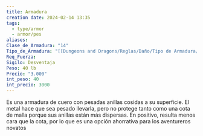 ```yaml
---
title: Armadura
creation date: 2024-02-14 13:35
tags:
  - type/armor
  - armor/pes
aliases: 
Clase_de_Armadura: "14"
Tipo_de_Armadura: "[[Dungeons and Dragons/Reglas/Daño/Tipo de Armadura/Pesada|Pesada]]"
Req_Fuerza: 
Sigilo: Desventaja
Peso: 40 lb
Precio: "3.000"
int_peso: 40
int_precio: 3000
---
```

Es una armadura de cuero con pesadas anillas cosidas a su superficie. El metal hace que sea pesado llevarla, pero no protege tanto como una cota de malla porque sus anillas están más dispersas. En positivo, resulta menos cara que la cota, por lo que es una opción ahorrativa para los aventureros novatos 
